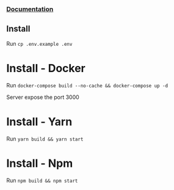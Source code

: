### [Documentation](https://south-system.colussi.app/docs)

## Install

Run `cp .env.example .env`

# Install - Docker

Run `docker-compose build --no-cache && docker-compose up -d`

Server expose the port 3000

# Install - Yarn

Run `yarn build && yarn start`

# Install - Npm

Run `npm build && npm start`